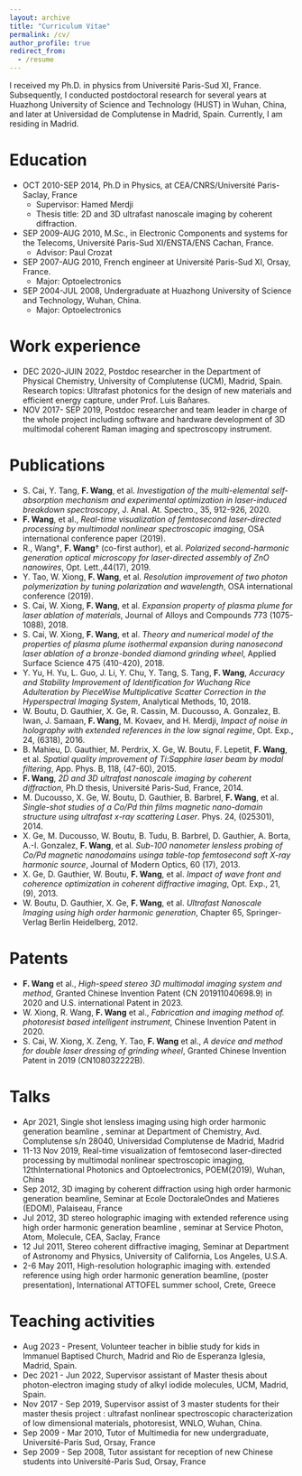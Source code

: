 ```yaml
---
layout: archive
title: "Curriculum Vitae"
permalink: /cv/
author_profile: true
redirect_from:
  - /resume
---
```




I received my Ph.D. in physics from Université Paris-Sud XI, France. Subsequently, I conducted postdoctoral research for several years at Huazhong University of Science and Technology (HUST) in Wuhan, China, and later at Universidad de Complutense in Madrid, Spain. Currently, I am residing in Madrid.

Education
======
- OCT 2010-SEP 2014, Ph.D in Physics, at CEA/CNRS/Université Paris-Saclay, France 
    - Supervisor: Hamed Merdji
    - Thesis title: 2D and 3D ultrafast nanoscale imaging by coherent diffraction. 
- SEP 2009-AUG 2010, M.Sc., in Electronic Components and systems for the Telecoms, Université Paris-Sud XI/ENSTA/ENS Cachan, France.
    - Advisor: Paul Crozat
- SEP 2007-AUG 2010, French engineer at Université Paris-Sud XI, Orsay, France.
    - Major: Optoelectronics 
- SEP 2004-JUL 2008, Undergraduate at Huazhong University of Science and Technology, Wuhan, China. 
    - Major: Optoelectronics

Work experience
======
- DEC 2020-JUIN 2022, Postdoc researcher in the Department of Physical Chemistry, University of Complutense (UCM), Madrid, Spain. Research topics: Ultrafast photonics for the design of new materials and efficient energy capture, under Prof. Luis Bañares. 
- NOV 2017- SEP 2019, Postdoc researcher and team leader in charge of the whole project including software and hardware development of 3D multimodal coherent Raman imaging and spectroscopy instrument.


Publications
======
- S. Cai, Y. Tang, **F. Wang**, et al. *Investigation of the multi-elemental self-absorption mechanism and experimental optimization in laser-induced breakdown spectroscopy*, J. Anal. At. Spectro., 35, 912-926, 2020. 
- **F. Wang**, et al., *Real-time visualization of femtosecond laser-directed processing by multimodal nonlinear spectroscopic imaging*, OSA international conference paper (2019). 
- R., Wang†, **F. Wang**† (co-first author), et al. *Polarized second-harmonic generation optical microscopy for laser-directed assembly of ZnO nanowires*, Opt. Lett.,44(17), 2019. 
- Y. Tao, W. Xiong, **F. Wang**, et al. *Resolution improvement of two photon polymerization by tuning polarization and wavelength*, OSA international conference (2019). 
- S. Cai, W. Xiong, **F. Wang**, et al. *Expansion property of plasma plume for laser ablation of materials*, Journal of Alloys and Compounds 773 (1075-1088), 2018. 
- S. Cai, W. Xiong, **F. Wang**, et al. *Theory and numerical model of the properties of plasma plume isothermal expansion during nanosecond laser ablation of a bronze-bonded diamond grinding wheel*, Applied Surface Science 475 (410-420), 2018. 
- Y. Yu, H. Yu, L. Guo, J. Li, Y. Chu, Y. Tang, S. Tang, **F. Wang**, *Accuracy and Stability Improvement of Identification for Wuchang Rice Adulteration by PieceWise Multiplicative Scatter Correction in the Hyperspectral Imaging System*, Analytical Methods, 10, 2018. 
- W. Boutu, D. Gauthier, X. Ge, R. Cassin, M. Ducousso, A. Gonzalez, B. Iwan, J. Samaan, **F. Wang**, M. Kovaev, and H. Merdji, *Impact of noise in holography with extended references in the low signal regime*, Opt. Exp., 24, (6318), 2016. 
- B. Mahieu, D. Gauthier, M. Perdrix, X. Ge, W. Boutu, F. Lepetit, **F. Wang**, et al. *Spatial quality improvement of Ti:Sapphire laser beam by modal filtering*, App. Phys. B, 118, (47-60), 2015. 
- **F. Wang**, *2D and 3D ultrafast nanoscale imaging by coherent diffraction*, Ph.D thesis, Université Paris-Sud, France, 2014. 
- M. Ducousso, X. Ge, W. Boutu, D. Gauthier, B. Barbrel, **F. Wang**, et al. *Single-shot studies of a Co/Pd thin films magnetic nano-domain structure using ultrafast x-ray scattering Laser*. Phys. 24, (025301), 2014. 
- X. Ge, M. Ducousso, W. Boutu, B. Tudu, B. Barbrel, D. Gauthier, A. Borta, A.-I. Gonzalez, **F. Wang**, et al. *Sub-100 nanometer lensless probing of Co/Pd magnetic nanodomains usinga table-top femtosecond soft X-ray harmonic source*, Journal of Modern Optics, 60 (17), 2013. 
- X. Ge, D. Gauthier, W. Boutu, **F. Wang**, et al. *Impact of wave front and coherence optimization in coherent diffractive imaging*, Opt. Exp., 21, (9), 2013. 
- W. Boutu, D. Gauthier, X. Ge, **F. Wang**, et al. *Ultrafast Nanoscale Imaging using high order harmonic generation*, Chapter 65, Springer-Verlag Berlin Heidelberg, 2012. 

Patents
===

- **F. Wang** et al., *High-speed stereo 3D multimodal imaging system and method*, Granted Chinese Invention Patent (CN 201911040698.9) in 2020 and U.S. international Patent in 2023.
- W. Xiong, R. Wang, **F. Wang** et al., *Fabrication and imaging method of. photoresist based intelligent instrument*, Chinese Invention Patent in 2020. 
- S. Cai, W. Xiong, X. Zeng, Y. Tao, **F. Wang** et al., *A device and method for double laser dressing of grinding wheel*, Granted Chinese Invention Patent in 2019 (CN108032222B).

Talks
===
- Apr 2021, Single shot lensless imaging using high order harmonic generation beamline , seminar at Department of Chemistry, Avd. Complutense s/n 28040, Universidad Complutense de Madrid, Madrid
- 11-13 Nov 2019,  Real-time visualization of femtosecond laser-directed processing by multimodal nonlinear spectroscopic imaging, 12thInternational Photonics and Optoelectronics, POEM(2019), Wuhan, China
- Sep 2012, 3D imaging by coherent diffraction using high order harmonic generation beamline, Seminar at Ecole DoctoraleOndes and Matieres (EDOM), Palaiseau, France 
- Jul 2012, 3D stereo holographic imaging with extended reference using high order harmonic generation beamline , seminar at Service Photon, Atom, Molecule, CEA, Saclay, France
- 12 Jul 2011, Stereo coherent diffractive imaging, Seminar at Department of Astronomy and Physics, University of California, Los Angeles, U.S.A.
- 2-6 May 2011, High-resolution holographic imaging with. extended reference using high order harmonic generation beamline, (poster presentation), International ATTOFEL summer school, Crete, Greece 

Teaching activities
===
- Aug 2023 - Present,  Volunteer teacher in biblie study for kids in Immanuel Baptised Church, Madrid and Rio de Esperanza Iglesia, Madrid, Spain. 
- Dec 2021 - Jun 2022,  Supervisor assistant of Master thesis about photon-electron imaging study of alkyl iodide molecules, UCM, Madrid, Spain. 
- Nov 2017 - Sep 2019,  Supervisor assist of 3 master students for their master thesis project : ultrafast nonlinear spectroscopic characterization of low dimensional materials, photoresist, WNLO, Wuhan, China.
- Sep 2009 - Mar 2010,  Tutor of Multimedia for new undergraduate, Université-Paris Sud, Orsay, France
- Sep 2009 - Sep 2008,   Tutor assistant for reception of new Chinese students into Université-Paris Sud, Orsay, France
